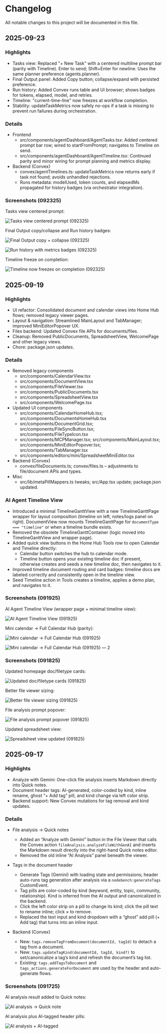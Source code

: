 # Changelog

All notable changes to this project will be documented in this file.


## 2025-09-23

### Highlights
- Tasks view: Replaced "+ New Task" with a centered multiline prompt bar (parity with Timeline). Enter to send; Shift+Enter for newline. Uses the same planner preference (agents.planner).
- Final Output panel: Added Copy button; collapse/expand with persisted preference.
- Run history: Added Convex runs table and UI browser; shows badges for tokens, elapsed, model, and retries.
- Timeline: "current-time-line" now freezes at workflow completion.
- Stability: updateTaskMetrics now safely no-ops if a task is missing to prevent run failures during orchestration.

### Details
- Frontend
  - src/components/agentDashboard/AgentTasks.tsx: Added centered prompt bar row; wired to startFromPrompt; navigates to Timeline on send.
  - src/components/agentDashboard/AgentTimeline.tsx: Continued parity and minor wiring for prompt planning and metrics display.
- Backend (Convex)
  - convex/agentTimelines.ts: updateTaskMetrics now returns early if task not found; avoids unhandled rejections.
  - Runs metadata: modelUsed, token counts, and elapsedMs propagated for history badges (via orchestrator integration).

### Screenshots (092325)

Tasks view centered prompt:

![Tasks view centered prompt (092325)](./updated_screenshot/092325_agent_tasks_centered_prompt.png)

Final Output copy/collapse and Run history badges:

![Final Output copy + collapse (092325)](./updated_screenshot/092325_final_output_copy_collapse.png)

![Run history with metrics badges (092325)](./updated_screenshot/092325_run_history_badges.png)

Timeline freeze on completion:

![Timeline now freezes on completion (092325)](./updated_screenshot/092325_timeline_freeze_current_line.png)

## 2025-09-19

### Highlights
- UI refactor: Consolidated document and calendar views into Home Hub flows; removed legacy viewer pages.
- Layout & navigation: Streamlined MainLayout and TabManager; improved MiniEditorPopover UX.
- Files backend: Updated Convex file APIs for documents/files.
- Cleanup: Removed PublicDocuments, SpreadsheetView, WelcomePage and other legacy views.
- Chore: package.json updates.

### Details
- Removed legacy components
  - src/components/CalendarView.tsx
  - src/components/DocumentView.tsx
  - src/components/FileViewer.tsx
  - src/components/PublicDocuments.tsx
  - src/components/SpreadsheetView.tsx
  - src/components/WelcomePage.tsx
- Updated UI components
  - src/components/CalendarHomeHub.tsx; src/components/DocumentsHomeHub.tsx
  - src/components/DocumentGrid.tsx; src/components/FileSyncButton.tsx; src/components/FileTypeIcon.tsx
  - src/components/MCPManager.tsx; src/components/MainLayout.tsx; src/components/MiniEditorPopover.tsx; src/components/TabManager.tsx
  - src/components/editors/mini/SpreadsheetMiniEditor.tsx
- Backend (Convex)
  - convex/fileDocuments.ts; convex/files.ts – adjustments to file/document APIs and types.
- Misc
  - src/lib/metaPillMappers.ts tweaks; src/App.tsx update; package.json updated.


### AI Agent Timeline View

- Introduced a minimal TimelineGanttView with a new TimelineGanttPage wrapper for layout composition (timeline on left, notes/logs panel on right). DocumentView now mounts TimelineGanttPage for `documentType === "timeline"` or when a timeline bundle exists.
- Removed the obsolete TimelineGanttContainer (logic moved into TimelineGanttView and wrapper page).
- Added quick view buttons in the Home Hub Tools row to open Calendar and Timeline directly:
  - Calendar button switches the hub to calendar mode.
  - Timeline button opens your existing timeline doc if present, otherwise creates and seeds a new timeline doc, then navigates to it.
- Improved timeline document routing and card badges: timeline docs are labeled correctly and consistently open in the timeline view.
- Seed Timeline action in Tools creates a timeline, applies a demo plan, and navigates to it.

### Screenshots (091925)

AI Agent Timeline View (wrapper page + minimal timeline view):

![AI Agent Timeline View (091925)](./updated_screenshot/091925_preview_ai_agent_timeline_view.png)

Mini calendar → Full Calendar Hub (parity):

![Mini calendar → Full Calendar Hub (091925)](./updated_screenshot/091925_mini_calendar_full_calendar_hub.png)

![Mini calendar → Full Calendar Hub (091925) — 2](./updated_screenshot/091925_mini_calendar_full_calendar_hub_2.png)


### Screenshots (091825)

Updated homepage doc/filetype cards:

![Updated doc/filetype cards (091825)](./updated_screenshot/091825_updated_doc_filetype_cards_homepage.png)

Better file viewer sizing:

![Better file viewer sizing (091825)](./updated_screenshot/091825_better_file_viewer_sizing.png)

File analysis prompt popover:

![File analysis prompt popover (091825)](./updated_screenshot/091825_file_analysis_prompt_popover.png)

Updated spreadsheet view:

![Spreadsheet view updated (091825)](./updated_screenshot/091825_spreadsheet_view_updated.png)



## 2025-09-17

### Highlights
- Analyze with Gemini: One-click file analysis inserts Markdown directly into Quick notes.
- Document header tags: AI-generated, color-coded by kind, inline rename, ghost “+ Add tag” pill, and kind change via left color strip.
- Backend support: New Convex mutations for tag removal and kind updates.

### Details
- File analysis → Quick notes
  - Added an “Analyze with Gemini” button in the File Viewer that calls the Convex action `fileAnalysis.analyzeFileWithGenAI` and inserts the Markdown result directly into the right-hand Quick notes editor.
  - Removed the old inline “AI Analysis” panel beneath the viewer.

- Tags in the document header
  - Generate Tags (Gemini) with loading state and permissions; header auto-runs tag generation after analysis via a `nodebench:generateTags` CustomEvent.
  - Tag pills are color-coded by kind (keyword, entity, topic, community, relationship). Kind is inferred from the AI output and canonicalized in the backend.
  - Click the left color strip on a pill to change its kind; click the pill text to rename inline; click × to remove.
  - Replaced the text input and kind dropdown with a “ghost” add pill (+ Add tag) that turns into an inline input.

- Backend (Convex)
  - New: `tags.removeTagFromDocument(documentId, tagId)` to detach a tag from a document.
  - New: `tags.updateTagKind(documentId, tagId, kind?)` to set/canonicalize a tag’s kind and refresh the document’s tag list.
  - Existing: `tags.addTagsToDocument` and `tags_actions.generateForDocument` are used by the header and auto-generate flows.

### Screenshots (091725)

AI analysis result added to Quick notes:

![AI analysis → Quick note](./updated_screenshot/091725_ai_file_analysis_quick_note.png)

AI analysis plus AI-tagged header pills:

![AI analysis + AI-tagged](./updated_screenshot/091725_ai_file_analysis_quick_note_ai_tagged.png)

